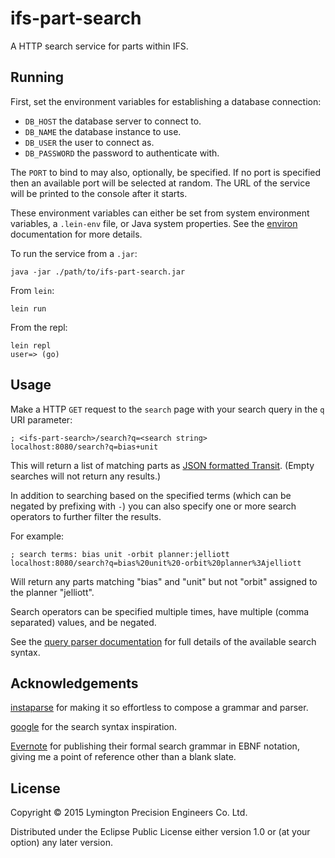 # ifs-part-search

A HTTP search service for parts within IFS.

## Running

First, set the environment variables for establishing a database
connection:

* `DB_HOST` the database server to connect to.
* `DB_NAME` the database instance to use.
* `DB_USER` the user to connect as.
* `DB_PASSWORD` the password to authenticate with.

The `PORT` to bind to may also, optionally, be specified. If no port
is specified then an available port will be selected at random. The
URL of the service will be printed to the console after it starts.

These environment variables can either be set from system environment
variables, a `.lein-env` file, or Java system properties. See the
[environ](https://github.com/weavejester/environ) documentation for
more details.

To run the service from a `.jar`:

    java -jar ./path/to/ifs-part-search.jar

From `lein`:

    lein run

From the repl:

    lein repl
    user=> (go)

## Usage

Make a HTTP `GET` request to the `search` page with your search query
in the `q` URI parameter:

    ; <ifs-part-search>/search?q=<search string>
    localhost:8080/search?q=bias+unit

This will return a list of matching parts as
[JSON formatted Transit](http://transit-format.org/).
(Empty searches will not return any results.)

In addition to searching based on the specified terms (which can be
negated by prefixing with `-`) you can also specify one or more search
operators to further filter the results.

For example:

    ; search terms: bias unit -orbit planner:jelliott
    localhost:8080/search?q=bias%20unit%20-orbit%20planner%3Ajelliott

Will return any parts matching "bias" and "unit" but not "orbit"
assigned to the planner "jelliott".

Search operators can be specified multiple times, have multiple (comma
separated) values, and be negated.

See the [query parser documentation] for full details of the available
search syntax.

[query parser documentation]: ./tree/master/src/ifs_part_search/query_parser.clj

## Acknowledgements

[instaparse](https://github.com/Engelberg/instaparse) for making it so
effortless to compose a grammar and parser.

[google](http://www.google.com/) for the search syntax inspiration.

[Evernote](https://dev.evernote.com/doc/articles/search_grammar.php#Formal_Search_Grammar)
for publishing their formal search grammar in EBNF notation, giving me
a point of reference other than a blank slate.

## License

Copyright © 2015 Lymington Precision Engineers Co. Ltd.

Distributed under the Eclipse Public License either version 1.0 or (at
your option) any later version.
